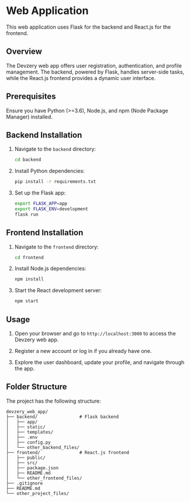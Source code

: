 #  Web Application

This web application uses Flask for the backend and React.js for the frontend.

## Overview

The Devzery web app offers user registration, authentication, and profile management. The backend, powered by Flask, handles server-side tasks, while the React.js frontend provides a dynamic user interface.

## Prerequisites

Ensure you have Python (>=3.6), Node.js, and npm (Node Package Manager) installed.

## Backend Installation

1. Navigate to the `backend` directory:
   ```bash
   cd backend
   ```

2. Install Python dependencies:
   ```bash
   pip install -r requirements.txt
   ```

3. Set up the Flask app:
   ```bash
   export FLASK_APP=app
   export FLASK_ENV=development
   flask run
   ```

## Frontend Installation

1. Navigate to the `frontend` directory:
   ```bash
   cd frontend
   ```

2. Install Node.js dependencies:
   ```bash
   npm install
   ```

3. Start the React development server:
   ```bash
   npm start
   ```

## Usage

1. Open your browser and go to `http://localhost:3000` to access the Devzery web app.

2. Register a new account or log in if you already have one.

3. Explore the user dashboard, update your profile, and navigate through the app.

## Folder Structure

The project has the following structure:

```plaintext
devzery_web_app/
├── backend/                # Flask backend
│   ├── app/
│   ├── static/
│   ├── templates/
│   ├── .env
│   ├── config.py
│   └── other_backend_files/
├── frontend/               # React.js frontend
│   ├── public/
│   ├── src/
│   ├── package.json
│   ├── README.md
│   └── other_frontend_files/
├── .gitignore
├── README.md
└── other_project_files/
```
